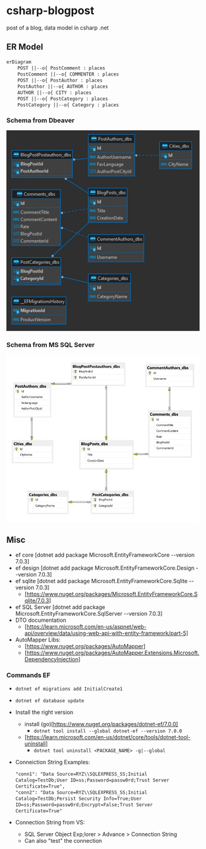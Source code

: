 # csharp-blogpost
post of a blog, data model in csharp .net


## ER Model

~~~mermaid
erDiagram
    POST ||--o{ PostComment : places
    PostComment ||--o{ COMMENTER : places
    POST ||--o{ PostAuthor : places
    PostAuthor ||--o{ AUTHOR : places
    AUTHOR ||--o{ CITY : places
    POST ||--o{ PostCategory : places
    PostCategory ||--o{ Category : places
~~~


### Schema from Dbeaver

![ER Diagram1](./assets/sqliteDiagram_v1.jpg "Entity Relationship Diagram")

### Schema from MS SQL Server

![ER Diagram2](./assets/sqliteDiagram_v2.jpg "Entity Relationship Diagram from MS SQL Server")


## Misc

- ef core [dotnet add package Microsoft.EntityFrameworkCore --version 7.0.3]
- ef design [dotnet add package Microsoft.EntityFrameworkCore.Design --version 7.0.3]
- ef sqlite [dotnet add package Microsoft.EntityFrameworkCore.Sqlite --version 7.0.3]
    - [https://www.nuget.org/packages/Microsoft.EntityFrameworkCore.Sqlite/7.0.3]
- ef SQL Server [dotnet add package Microsoft.EntityFrameworkCore.SqlServer --version 7.0.3]
- DTO documentation
    - [https://learn.microsoft.com/en-us/aspnet/web-api/overview/data/using-web-api-with-entity-framework/part-5]
- AutoMapper Libs:
    - [https://www.nuget.org/packages/AutoMapper]
    - [https://www.nuget.org/packages/AutoMapper.Extensions.Microsoft.DependencyInjection]

### Commands EF

- `dotnet ef migrations add InitialCreate1`
- `dotnet ef database update`
- Install the right version
    - install (go)[https://www.nuget.org/packages/dotnet-ef/7.0.0]
        - `dotnet tool install --global dotnet-ef --version 7.0.0`
    - [https://learn.microsoft.com/en-us/dotnet/core/tools/dotnet-tool-uninstall]
        - `dotnet tool uninstall <PACKAGE_NAME> -g|--global`

- Conneiction String Examples:
    ```
    "conn1": "Data Source=RYZ\\SQLEXPRESS_SS;Initial Catalog=TestDb;User ID=ss;Password=passw0rd;Trust Server Certificate=True",
    "conn2": "Data Source=RYZ\\SQLEXPRESS_SS;Initial Catalog=TestDb;Persist Security Info=True;User ID=ss;Password=passw0rd;Encrypt=False;Trust Server Certificate=True"
    ```
- Connection String from VS:
    - SQL Server Object Exp;lorer > Advance > Connection String
    - Can also "test" the connection





